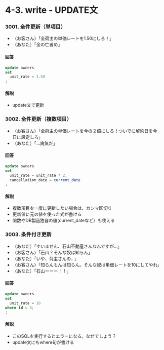 # 4-3. write - UPDATE文

### 3001. 全件更新（単項目）
- （お客さん）「全荷主の単価レートを1.50にしろ！」
- （あなた）「金の亡者め」

#### 回答
```sql
update owners 
set 
  unit_rate = 1.50
;
```

#### 解説
- update文で更新

### 3002. 全件更新（複数項目）
- （お客さん）「全荷主の単価レートを今の２倍にしろ！ついでに解約日を今日に設定しろ」
- （あなた）「...病気だ」

#### 回答
```sql
update owners 
set 
  unit_rate = unit_rate * 2,
  cancellation_date = current_date
;
```

#### 解説
- 複数項目を一度に更新したい場合は、カンマ区切り
- 更新値に元の値を使った式が書ける
- 関数やDB製品独自の値(current_dateなど）も使える


### 3003. 条件付き更新
- （あなた）「すいません、石山不動産さんなんですが...」
- （お客さん）「石山？そんな奴は知らん」
- （あなた）「いや、荷主さんの...」
- （お客さん）「知らんもんは知らん。そんな奴は単価レートを10にしてやれ」
- （あなた）「石山ーーー！！」

#### 回答
```sql
update owners 
set 
  unit_rate = 10
where id = 3;
;
```

#### 解説
- このSQLを実行するとエラーになる。なぜでしょう？
- update文にもwhere句が書ける

